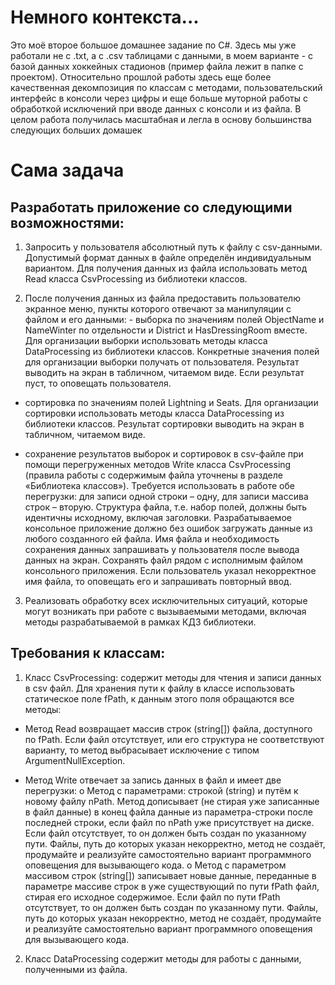 # Немного контекста...
Это моё второе большое домашнее задание по C#. Здесь мы уже работали не с .txt, а с .csv таблицами с данными, в моем варианте - с базой данных хоккейных стадионов (пример файла лежит в папке с проектом). Относительно прошлой работы здесь еще более качественная декомпозиция по классам с методами, пользовательский интерфейс в консоли через цифры и еще больше муторной работы с обработкой исключений при вводе данных с консоли и из файла. В целом работа получилась масштабная и легла в основу большинства следующих больших домашек

# Сама задача
## Разработать приложение со следующими возможностями:

1. Запросить у пользователя абсолютный путь к файлу с csv-данными. Допустимый формат
данных в файле определён индивидуальным вариантом. Для получения данных из файла
использовать метод Read класса CsvProcessing из библиотеки классов.

2. После получения данных из файла предоставить пользователю экранное меню, пункты которого отвечают за манипуляции с файлом и его данными: - выборка по значениям полей ObjectName и NameWinter по отдельности и District и HasDressingRoom вместе. Для организации выборки использовать методы класса DataProcessing из библиотеки классов. Конкретные значения полей для организации выборки получать от пользователя. Результат выводить на экран в табличном, читаемом виде. Если результат пуст, то оповещать пользователя.

- сортировка по значениям полей Lightning и Seats. Для организации сортировки использовать методы класса DataProcessing из библиотеки классов. Результат сортировки выводить на экран в
табличном, читаемом виде.

- сохранение результатов выборок и сортировок в csv-файле при помощи
перегруженных методов Write класса CsvProcessing (правила работы с
содержимым файла уточнены в разделе «Библиотека классов»). Требуется
использовать в работе обе перегрузки: для записи одной строки – одну, для записи
массива строк – вторую. Структура файла, т.е. набор полей, должны быть
идентичны исходному, включая заголовки. Разрабатываемое консольное
приложение должно без ошибок загружать данные из любого созданного ей
файла. Имя файла и необходимость сохранения данных запрашивать у
пользователя после вывода данных на экран. Сохранять файл рядом с исполнимым
файлом консольного приложения. Если пользователь указал некорректное имя
файла, то оповещать его и запрашивать повторный ввод.

3. Реализовать обработку всех исключительных ситуаций, которые могут возникать при
работе с вызываемыми методами, включая методы разрабатываемой в рамках КДЗ
библиотеки.

## Требования к классам:
1. Класс CsvProcessing: содержит методы для чтения и записи данных в csv файл. Для
хранения пути к файлу в классе использовать статическое поле fPath, к данным этого поля
обращаются все методы:

- Метод Read возвращает массив строк (string[]) файла, доступного по fPath. Если файл
отсутствует, или его структура не соответствуют варианту, то метод выбрасывает
исключение с типом ArgumentNullException.

- Метод Write отвечает за запись данных в файл и имеет две перегрузки:
o Метод с параметрами: строкой (string) и путём к новому файлу nPath. Метод
дописывает (не стирая уже записанные в файл данные) в конец файла данные
из параметра-строки после последней строки, если файл по nPath уже
присутствует на диске. Если файл отсутствует, то он должен быть создан по
указанному пути. Файлы, путь до которых указан некорректно, метод не
создаёт, продумайте и реализуйте самостоятельно вариант программного
оповещения для вызывающего кода.
o Метод с параметром массивом строк (string[]) записывает новые данные,
переданные в параметре массиве строк в уже существующий по пути fPath
файл, стирая его исходное содержимое. Если файл по пути fPath отсутствует, то
он должен быть создан по указанному пути. Файлы, путь до которых указан
некорректно, метод не создаёт, продумайте и реализуйте самостоятельно
вариант программного оповещения для вызывающего кода.

2. Класс DataProcessing содержит методы для работы с данными, полученными из файла.
